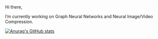 Hi there,

I’m currently working on Graph Neural Networks and Neural Image/Video Compression.

[![Anurag's GitHub stats](https://github-readme-stats.vercel.app/api?username=balcilar&theme=dark&show_icons=true&hide=prs,issues&count_private=true)](https://github.com/anuraghazra/github-readme-stats)

<!--
**balcilar/balcilar** is a ✨ _special_ ✨ repository because its `README.md` (this file) appears on your GitHub profile.

Here are some ideas to get you started:

- 🔭 I’m currently working on ...
- 🌱 I’m currently learning ...
- 👯 I’m looking to collaborate on ...
- 🤔 I’m looking for help with ...
- 💬 Ask me about ...
- 📫 How to reach me: ...
- 😄 Pronouns: ...
- ⚡ Fun fact: ...
-->
